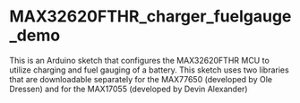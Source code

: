 # MAX32620FTHR_charger_fuelgauge_demo
This is an Arduino sketch that configures the MAX32620FTHR MCU to utilize charging and fuel gauging of a battery. This sketch uses two libraries that are downloadable separately for the MAX77650 (developed by Ole Dressen) and for the MAX17055 (developed by Devin Alexander)
